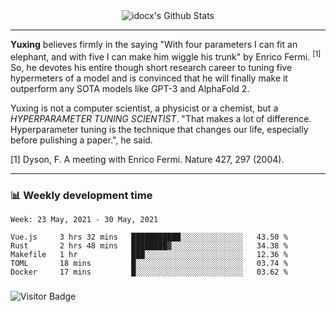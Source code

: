 <div align="center">
    <img align="center" src="https://github-readme-stats.vercel.app/api?username=idocx&show_icons=true&count_private=true&hide_border=true" alt="idocx's Github Stats"></img>
</div>

---

**Yuxing** believes firmly in the saying "With four parameters I can fit an elephant, and with five I can make him wiggle his trunk" by Enrico Fermi. <sup>[1]</sup> So, he devotes his entire though short research career to tuning five hypermeters of a model and is convinced that he will finally make it outperform any SOTA models like GPT-3 and AlphaFold 2.

Yuxing is not a computer scientist, a physicist or a chemist, but a *HYPERPARAMETER TUNING SCIENTIST*. "That makes a lot of difference. Hyperparameter tuning is the technique that changes our life, especially before pulishing a paper.", he said.

[1] Dyson, F. A meeting with Enrico Fermi. Nature 427, 297 (2004).


---

### 📊 Weekly development time
<!--START_SECTION:waka-->
```text
Week: 23 May, 2021 - 30 May, 2021

Vue.js     3 hrs 32 mins   ███████████░░░░░░░░░░░░░░   43.50 % 
Rust       2 hrs 48 mins   ████████▓░░░░░░░░░░░░░░░░   34.38 % 
Makefile   1 hr            ███░░░░░░░░░░░░░░░░░░░░░░   12.36 % 
TOML       18 mins         █░░░░░░░░░░░░░░░░░░░░░░░░   03.74 % 
Docker     17 mins         █░░░░░░░░░░░░░░░░░░░░░░░░   03.62 % 
```
<!--END_SECTION:waka-->

### 

![Visitor Badge](https://visitor-badge.laobi.icu/badge?page_id=idocx.idocx)